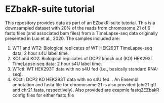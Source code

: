 # EZbakR-suite tutorial

This repository provides data as part of an EZbakR-suite tutorial. This is a downsampled dataset with 20% of the reads from chromosome 21 of 6 fastq files (and associated bam files) from a TimeLapse-seq data originally presented in Luo et al., 2020. The samples included are:

1. WT1 and WT2: Biological replicates of WT HEK293T TimeLapse-seq data; 2 hour s4U label time.
2. KO1 and KO2: Biological replicates of DCP2 knock out (KO) HEK293T TimeLapse-seq data; 2 hour s4U label time.
3. WTctl: WT HEK293T data with no s4U fed (i.e., basically standard RNA-seq).
4. KOctl: DCP2 KO HEK293T data with no s4U fed.
.
An Ensembl annotation and fasta file for chromosome 21 is also provided (chr21.gtf and chr21.fasta, respectively). Also provided are exapmle fastq2EZbakR config files for either fastq file
